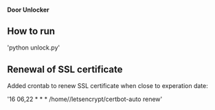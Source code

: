 #### Door Unlocker

## How to run
'python unlock.py'

## Renewal of SSL certificate
Added crontab to renew SSL certificate when close to experation date:

'16 06,22 * * * /home/<user>/letsencrypt/certbot-auto renew'
